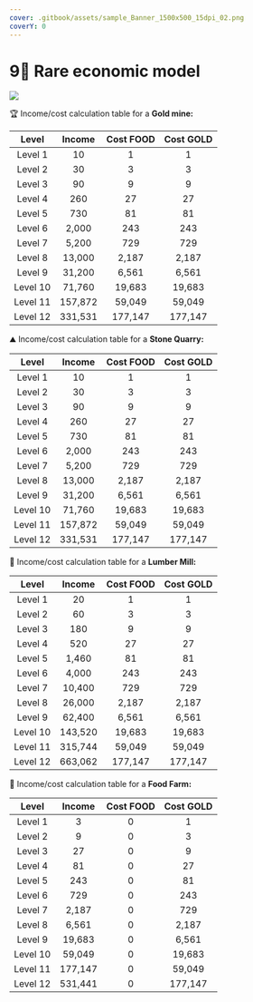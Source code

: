 ```yaml
---
cover: .gitbook/assets/sample_Banner_1500x500_15dpi_02.png
coverY: 0
---
```


# 9⃣ Rare economic model

![](.gitbook/assets/gold\_mine\_rare.png)

🏆 Income/cost calculation table for a **Gold mine:**

|   Level  |  Income | Cost FOOD | Cost GOLD |
| :------: | :-----: | :-------: | :-------: |
|  Level 1 |    10   |     1     |     1     |
|  Level 2 |    30   |     3     |     3     |
|  Level 3 |    90   |     9     |     9     |
|  Level 4 |   260   |     27    |     27    |
|  Level 5 |   730   |     81    |     81    |
|  Level 6 |  2,000  |    243    |    243    |
|  Level 7 |  5,200  |    729    |    729    |
|  Level 8 |  13,000 |   2,187   |   2,187   |
|  Level 9 |  31,200 |   6,561   |   6,561   |
| Level 10 |  71,760 |   19,683  |   19,683  |
| Level 11 | 157,872 |   59,049  |   59,049  |
| Level 12 | 331,531 |  177,147  |  177,147  |

⛰️ Income/cost calculation table for a **Stone Quarry:**

|   Level  |  Income | Cost FOOD | Cost GOLD |
| :------: | :-----: | :-------: | :-------: |
|  Level 1 |    10   |     1     |     1     |
|  Level 2 |    30   |     3     |     3     |
|  Level 3 |    90   |     9     |     9     |
|  Level 4 |   260   |     27    |     27    |
|  Level 5 |   730   |     81    |     81    |
|  Level 6 |  2,000  |    243    |    243    |
|  Level 7 |  5,200  |    729    |    729    |
|  Level 8 |  13,000 |   2,187   |   2,187   |
|  Level 9 |  31,200 |   6,561   |   6,561   |
| Level 10 |  71,760 |   19,683  |   19,683  |
| Level 11 | 157,872 |   59,049  |   59,049  |
| Level 12 | 331,531 |  177,147  |  177,147  |

🌳 Income/cost calculation table for a **Lumber Mill:**

|   Level  |  Income | Cost FOOD | Cost GOLD |
| :------: | :-----: | :-------: | :-------: |
|  Level 1 |    20   |     1     |     1     |
|  Level 2 |    60   |     3     |     3     |
|  Level 3 |   180   |     9     |     9     |
|  Level 4 |   520   |     27    |     27    |
|  Level 5 |  1,460  |     81    |     81    |
|  Level 6 |  4,000  |    243    |    243    |
|  Level 7 |  10,400 |    729    |    729    |
|  Level 8 |  26,000 |   2,187   |   2,187   |
|  Level 9 |  62,400 |   6,561   |   6,561   |
| Level 10 | 143,520 |   19,683  |   19,683  |
| Level 11 | 315,744 |   59,049  |   59,049  |
| Level 12 | 663,062 |  177,147  |  177,147  |

🍔 Income/cost calculation table for a **Food Farm:**

|   Level  |  Income | Cost FOOD | Cost GOLD |
| :------: | :-----: | :-------: | :-------: |
|  Level 1 |    3    |     0     |     1     |
|  Level 2 |    9    |     0     |     3     |
|  Level 3 |    27   |     0     |     9     |
|  Level 4 |    81   |     0     |     27    |
|  Level 5 |   243   |     0     |     81    |
|  Level 6 |   729   |     0     |    243    |
|  Level 7 |  2,187  |     0     |    729    |
|  Level 8 |  6,561  |     0     |   2,187   |
|  Level 9 |  19,683 |     0     |   6,561   |
| Level 10 |  59,049 |     0     |   19,683  |
| Level 11 | 177,147 |     0     |   59,049  |
| Level 12 | 531,441 |     0     |  177,147  |
